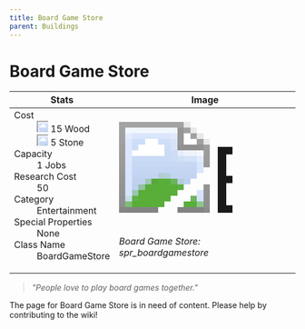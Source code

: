 ```yaml
---
title: Board Game Store
parent: Buildings
---
```

# Board Game Store

[//]: # (Pre-generated content)
<table><thead><tr><th>Stats</th><th>Image</th></tr></thead><tbody><tr><td><dl><dt>Cost</dt><dd><div class="resource-icon"><img style="object-position: -637px -751px;" src="https://tfe2-wiki.github.io/assets/sprites.png"></div> 15 Wood<br><div class="resource-icon"><img style="object-position: -637px -737px;" src="https://tfe2-wiki.github.io/assets/sprites.png"></div> 5 Stone</dd><dt>Capacity</dt><dd>1 Jobs</dd><dt>Research Cost</dt><dd>50</dd><dt>Category</dt><dd>Entertainment</dd><dt>Special Properties</dt><dd>None</dd><dt>Class Name</dt><dd>BoardGameStore</dd></dl></td><td><style>.building-image {width: 200px;height: 200px;overflow: hidden;position: relative;}.building-image img {image-rendering: pixelated;object-fit: none;transform: scale(10);transform-origin: left top;position: absolute;left: 0;top: 0;}.resource-image {width: 200px;height: 200px;overflow: hidden;position: relative;}.resource-image img {image-rendering: pixelated;object-fit: none;transform: scale(20);transform-origin: left top;position: absolute;left: 0;top: 0;}.building-icon {width: 20px;height: 20px;overflow: hidden;position: relative;display: inline-block;}.building-icon img {image-rendering: pixelated;object-fit: none;transform: scale(1);transform-origin: left top;position: absolute;left: 0;top: 0;}.resource-icon {width: 20px;height: 20px;overflow: hidden;position: relative;display: inline-block;}.resource-icon img {image-rendering: pixelated;object-fit: none;transform: scale(2);transform-origin: left top;position: absolute;left: 0;top: 0;}</style><div class="building-image"><img style="object-position: -46px -850px;" src="https://tfe2-wiki.github.io/assets/sprites.png" alt="Board Game Store Back"><img style="object-position: -24px -850px;" src="https://tfe2-wiki.github.io/assets/sprites.png" alt="Board Game Store"></div><i>Board Game Store: spr_boardgamestore</i></td></tr></tbody></table><blockquote><i>"People love to play board games together."</i></blockquote>

The page for Board Game Store is in need of content. Please help by contributing to the wiki!
